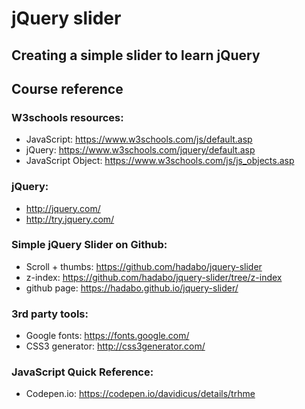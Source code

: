 # jQuery slider
Creating a simple slider to learn jQuery
------

## Course reference

### W3schools resources:
 * JavaScript: https://www.w3schools.com/js/default.asp
 * jQuery: https://www.w3schools.com/jquery/default.asp
 * JavaScript Object: https://www.w3schools.com/js/js_objects.asp


### jQuery:
 * http://jquery.com/
 * http://try.jquery.com/


### Simple jQuery Slider on Github:
 * Scroll + thumbs: https://github.com/hadabo/jquery-slider
 * z-index: https://github.com/hadabo/jquery-slider/tree/z-index
 * github page: https://hadabo.github.io/jquery-slider/


### 3rd party tools:
 * Google fonts: https://fonts.google.com/
 * CSS3 generator: http://css3generator.com/


### JavaScript Quick Reference:
 * Codepen.io: https://codepen.io/davidicus/details/trhme



